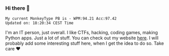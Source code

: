### Hi there 👋
<!-- PB START -->
```
My current MonkeyType PB is - WPM:94.21 Acc:97.42
Updated on: 18:20:34 CEST Time
```
<!-- PB END -->
I'm an IT person, just overall. I like CTFs, hacking, coding games, making Python apps. Just a lot of stuff.
You can check out my website [here](https://skill3472.github.io/).
I will probably add some interesting stuff here, when I get the idea to do so. Take care ❤️
